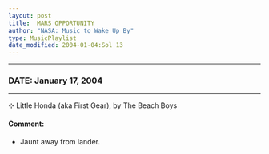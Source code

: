 ```yaml
---
layout: post
title:  MARS OPPORTUNITY
author: "NASA: Music to Wake Up By"
type: MusicPlaylist
date_modified: 2004-01-04:Sol 13
---
```


----
### DATE: January 17, 2004
----
⊹ Little Honda (aka First Gear), by The Beach Boys

#### Comment:
* Jaunt away from lander.
